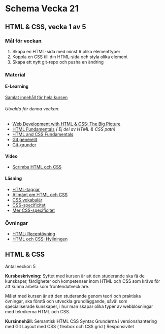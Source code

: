 # Schema Vecka 21
## HTML & CSS, vecka 1 av 5

### Mål för veckan
1. Skapa en HTML-sida med minst 6 olika elementtyper
2. Koppla en CSS till din HTML-sida och styla olika element
3. Skapa ett nytt git-repo och pusha en ändring
### Material
#### E-Learning
[Samlat innehåll för hela kursen](https://github.com/Lexicon-Frontend-2024/e-learning-material/edit/main/README.md)
###### Utvalda för denna veckan:
* [Web Development with HTML & CSS: The Big Picture](https://app.pluralsight.com/library/courses/html-css-web-development-big-picture/table-of-contents)
* [HTML Fundamentals](https://app.pluralsight.com/library/courses/html-fundamentals/table-of-contents) _( Ej del av HTML & CSS path)_
* [HTML and CSS Fundamentals](https://app.pluralsight.com/library/courses/html-css-fundamentals/table-of-contents)
* [Git generellt](https://app.pluralsight.com/library/courses/git-big-picture/table-of-contents)
* [Git-grunder](https://app.pluralsight.com/library/courses/fundamentals-git/table-of-contents)
#### Video
* [Scrimba HTML och CSS](https://scrimba.com/learn/htmlandcss)
#### Läsning
* [HTML-taggar](https://www.w3schools.com/tags/)
* [Allmänt om HTML och CSS](https://css-tricks.com/where-do-you-learn-html-css-in-2020/)
* [CSS vokabulär](http://apps.workflower.fi/vocabs/css/en#comment)
* [CSS-specificitet](https://specificity.keegan.st/)
* [Mer CSS-specificitet](https://css-tricks.com/specifics-on-css-specificity/)


### Övningar
* [HTML: Receptövning](https://github.com/Lexicon-Frontend-2024/exercise-html-css-recipe)
* [HTML och CSS: Hyllningen](https://github.com/Lexicon-Frontend-2024/exercise-html-css-hyllningen)


## HTML & CSS
Antal veckor: 5

**Kursbeskrivning:** Syftet med kursen är att den studerande ska få de kunskaper, färdigheter och kompetenser inom HTML och CSS som krävs för att kunna arbeta som frontendutvecklare. 

Målet med kursen är att den studerande genom teori och praktiska 
övningar, ska förstå och utveckla grundläggande, såväl som  
specialiserade kunskaper, i hur man skapar olika typer av webblösningar  
med teknikerna HTML och CSS. 

**Kursinnehåll:** 
Semantisk HTML
CSS Syntax 
Grunderna i versionshantering med Git
Layout med CSS ( flexbox och CSS grid )
Responsivitet


